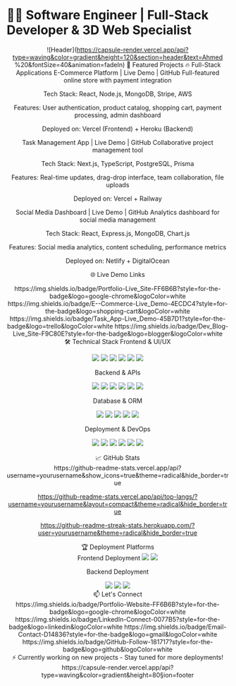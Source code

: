 # 👨‍💻 Software Engineer | Full-Stack Developer & 3D Web Specialist

<div align="center">

![Header](https://capsule-render.vercel.app/api?type=waving&color=gradient&height=120&section=header&text=Ahmed  %20&fontSize=40&animation=fadeIn)
🚀 Featured Projects
🔥 Full-Stack Applications
E-Commerce Platform | Live Demo | GitHub
Full-featured online store with payment integration

Tech Stack: React, Node.js, MongoDB, Stripe, AWS

Features: User authentication, product catalog, shopping cart, payment processing, admin dashboard

Deployed on: Vercel (Frontend) + Heroku (Backend)

Task Management App | Live Demo | GitHub
Collaborative project management tool

Tech Stack: Next.js, TypeScript, PostgreSQL, Prisma

Features: Real-time updates, drag-drop interface, team collaboration, file uploads

Deployed on: Vercel + Railway

Social Media Dashboard | Live Demo | GitHub
Analytics dashboard for social media management

Tech Stack: React, Express.js, MongoDB, Chart.js

Features: Social media analytics, content scheduling, performance metrics

Deployed on: Netlify + DigitalOcean

🌐 Live Demo Links
<div align="center">
https://img.shields.io/badge/Portfolio-Live_Site-FF6B6B?style=for-the-badge&logo=google-chrome&logoColor=white
https://img.shields.io/badge/E--Commerce-Live_Demo-4ECDC4?style=for-the-badge&logo=shopping-cart&logoColor=white
https://img.shields.io/badge/Task_App-Live_Demo-45B7D1?style=for-the-badge&logo=trello&logoColor=white
https://img.shields.io/badge/Dev_Blog-Live_Site-F9C80E?style=for-the-badge&logo=blogger&logoColor=white

</div>
🛠️ Technical Stack
Frontend & UI/UX
<p align="center"> <img src="https://img.shields.io/badge/React-61DAFB?style=for-the-badge&logo=react&logoColor=black" /> <img src="https://img.shields.io/badge/Next.js-000000?style=for-the-badge&logo=next.js&logoColor=white" /> <img src="https://img.shields.io/badge/TypeScript-007ACC?style=for-the-badge&logo=typescript&logoColor=white" /> <img src="https://img.shields.io/badge/Tailwind_CSS-38B2AC?style=for-the-badge&logo=tailwind-css&logoColor=white" /> <img src="https://img.shields.io/badge/Redux-764ABC?style=for-the-badge&logo=redux&logoColor=white" /> <img src="https://img.shields.io/badge/Material--UI-0081CB?style=for-the-badge&logo=mui&logoColor=white" /> </p>
Backend & APIs
<p align="center"> <img src="https://img.shields.io/badge/Node.js-339933?style=for-the-badge&logo=nodedotjs&logoColor=white" /> <img src="https://img.shields.io/badge/Express.js-000000?style=for-the-badge&logo=express&logoColor=white" /> <img src="https://img.shields.io/badge/Python-3776AB?style=for-the-badge&logo=python&logoColor=white" /> <img src="https://img.shields.io/badge/FastAPI-009688?style=for-the-badge&logo=fastapi&logoColor=white" /> <img src="https://img.shields.io/badge/GraphQL-E10098?style=for-the-badge&logo=graphql&logoColor=white" /> <img src="https://img.shields.io/badge/REST_API-FF6C37?style=for-the-badge&logo=postman&logoColor=white" /> </p>
Database & ORM
<p align="center"> <img src="https://img.shields.io/badge/MongoDB-47A248?style=for-the-badge&logo=mongodb&logoColor=white" /> <img src="https://img.shields.io/badge/PostgreSQL-4169E1?style=for-the-badge&logo=postgresql&logoColor=white" /> <img src="https://img.shields.io/badge/MySQL-4479A1?style=for-the-badge&logo=mysql&logoColor=white" /> <img src="https://img.shields.io/badge/Prisma-2D3748?style=for-the-badge&logo=prisma&logoColor=white" /> <img src="https://img.shields.io/badge/Mongoose-880000?style=for-the-badge&logo=mongoose&logoColor=white" /> </p>
Deployment & DevOps
<p align="center"> <img src="https://img.shields.io/badge/Vercel-000000?style=for-the-badge&logo=vercel&logoColor=white" /> <img src="https://img.shields.io/badge/Netlify-00C7B7?style=for-the-badge&logo=netlify&logoColor=white" /> <img src="https://img.shields.io/badge/Heroku-430098?style=for-the-badge&logo=heroku&logoColor=white" /> <img src="https://img.shields.io/badge/AWS-232F3E?style=for-the-badge&logo=amazon-aws&logoColor=white" /> <img src="https://img.shields.io/badge/Docker-2496ED?style=for-the-badge&logo=docker&logoColor=white" /> <img src="https://img.shields.io/badge/GitHub_Actions-2088FF?style=for-the-badge&logo=github-actions&logoColor=white" /> </p>
📈 GitHub Stats
<div align="center">
https://github-readme-stats.vercel.app/api?username=yourusername&show_icons=true&theme=radical&hide_border=true

https://github-readme-stats.vercel.app/api/top-langs/?username=yourusername&layout=compact&theme=radical&hide_border=true

https://github-readme-streak-stats.herokuapp.com/?user=yourusername&theme=radical&hide_border=true

</div>
🏆 Deployment Platforms
<div align="center">
Frontend Deployment


<img src="https://img.shields.io/badge/Vercel-5+_Projects-000000?style=flat-square&logo=vercel&logoColor=white" />
<img src="https://img.shields.io/badge/Netlify-3+_Projects-00C7B7?style=flat-square&logo=netlify&logoColor=white" />

Backend Deployment


<img src="https://img.shields.io/badge/Heroku-4+_APIs-430098?style=flat-square&logo=heroku&logoColor=white" />
<img src="https://img.shields.io/badge/Railway-2+_Services-0B0D0E?style=flat-square&logo=railway&logoColor=white" />
<img src="https://img.shields.io/badge/AWS-3+_Projects-232F3E?style=flat-square&logo=amazon-aws&logoColor=white" />

</div>
📫 Let's Connect
<div align="center">
https://img.shields.io/badge/Portfolio-Website-FF6B6B?style=for-the-badge&logo=google-chrome&logoColor=white
https://img.shields.io/badge/LinkedIn-Connect-0077B5?style=for-the-badge&logo=linkedin&logoColor=white
https://img.shields.io/badge/Email-Contact-D14836?style=for-the-badge&logo=gmail&logoColor=white
https://img.shields.io/badge/GitHub-Follow-181717?style=for-the-badge&logo=github&logoColor=white

</div>
<div align="center">
⚡ Currently working on new projects - Stay tuned for more deployments!
https://capsule-render.vercel.app/api?type=waving&color=gradient&height=80&section=footer

</div>
